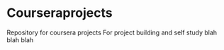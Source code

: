 # Courseraprojects
Repository for coursera projects
For project building and self study
blah blah blah
